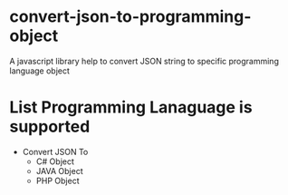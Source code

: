 # convert-json-to-programming-object
A javascript library help to convert JSON string to specific programming language object

# List Programming Lanaguage is supported

* Convert JSON To 
  * C# Object
  * JAVA Object
  * PHP Object
